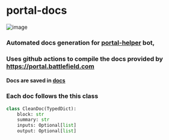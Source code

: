 # portal-docs
![image](https://user-images.githubusercontent.com/22869882/172840336-7b48b7ca-63b4-4ca4-a054-3384547115da.png)

### Automated docs generation for [portal-helper](https://github.com/battlefield-portal-community/portal_helper) bot, 
### Uses github actions to compile the docs provided by https://portal.battlefield.com
#### Docs are saved in [docs](docs/) 
### Each doc follows the this class
```python
class CleanDoc(TypedDict):
    block: str
    summary: str
    inputs: Optional[list]
    output: Optional[list]
```

